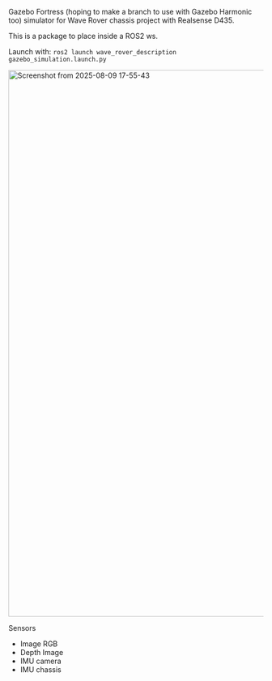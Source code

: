 Gazebo Fortress (hoping to make a branch to use with Gazebo Harmonic too) simulator for Wave Rover chassis project with Realsense D435.

This is a package to place inside a ROS2 ws.

Launch with: `ros2 launch wave_rover_description gazebo_simulation.launch.py`

<img width="1920" height="1080" alt="Screenshot from 2025-08-09 17-55-43" src="https://github.com/user-attachments/assets/afa69e48-354b-4435-938a-b74f23181cc9" />

Sensors
- Image RGB
- Depth Image
- IMU camera
- IMU chassis


